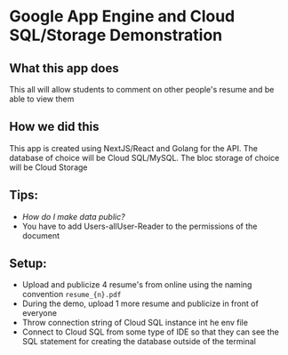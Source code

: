 # Google App Engine and Cloud SQL/Storage Demonstration

## What this app does
This all will allow students to comment on other people's resume and be able to view them

## How we did this
This app is created using NextJS/React and Golang for the API. The database of choice will be Cloud SQL/MySQL. The bloc storage of choice will be Cloud Storage

## Tips:
- *How do I make data public?*
- You have to add Users-allUser-Reader to the permissions of the document

## Setup:
- Upload and publicize 4 resume's from online using the naming convention `resume_{n}.pdf`
- During the demo, upload 1 more resume and publicize in front of everyone
- Throw connection string of Cloud SQL instance int he env file
- Connect to Cloud SQL from some type of IDE so that they can see the SQL statement for creating the database outside of the terminal
